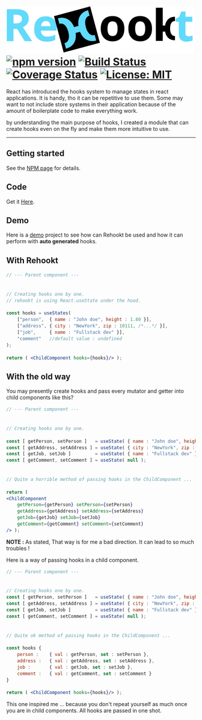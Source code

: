 # <img id="rehookt-logo" src="https://raw.githubusercontent.com/ManuUseGitHub/Rehookt/master/rehookt_logo.svg"> <br/>[![npm version](https://badge.fury.io/js/rehookt.svg)](https://badge.fury.io/js/rehookt) [![Build Status](https://travis-ci.com/ManuUseGitHub/Rehookt.svg?branch=master)](https://travis-ci.com/ManuUseGitHub/Rehookt) [![Coverage Status](https://coveralls.io/repos/github/ManuUseGitHub/Rehookt/badge.svg?branch=master)](https://coveralls.io/github/ManuUseGitHub/Rehookt?branch=master) [![License: MIT](https://img.shields.io/badge/License-MIT-61dafb.svg)](https://github.com/ManuUseGitHub/Rehookt/blob/master/LICENSE)

React has introduced the hooks system to manage states in react applications. It is handy, tho it can be repetitive to use them. Some may want to not include store systems in their application because of the amount of boilerplate code to make everything work.

by understanding the main purpose of hooks, I created a module that can create hooks even on the fly and make them more intuitive to use.

**** 
## Getting started
See the [NPM page](https://www.npmjs.com/package/rehookt) for details.

## Code 
Get it [Here](https://github.com/ManuUseGitHub/Rehookt/blob/master/rehookt/index.js).

## Demo
Here is a [demo](https://github.com/ManuUseGitHub/Rehookt/blob/master/rehookt/demo) project to see how can Rehookt be used and how it can perform with **auto generated** hooks.

## With Rehookt
```jsx
// --- Parent component ---


// Creating hooks one by one.
// rehookt is using React.useState under the hood.

const hooks = useStates(
    ["person",  { name : "John doe", height : 1.80 }],
    ["address", { city : "NewYork", zip : 10111, /*...*/ }],
    ["job",     { name : "Fullstack dev" }],
    "comment"   //default value : undefined
);

return ( <ChildComponent hooks={hooks}/> );
```

## With the old way

You may presently create hooks and pass every mutator and getter into child components like this?
```jsx
// --- Parent component ---


// Creating hooks one by one.

const [ getPerson, setPerson ]   = useState( { name : "John doe", height : 1.80 } );
const [ getAddress, setAddress ] = useState( { city : "NewYork", zip : 10111, /*...*/ } );
const [ getJob, setJob ]         = useState( { name : "Fullstack dev" } );
const [ getComment, setComment ] = useState( null );


// Quite a horrible method of passing hooks in the ChildComponent ...

return (
<ChildComponent 
    getPerson={getPerson} setPerson={setPerson} 
    getAddress={getAddress} setAddress={setAddress} 
    getJob={getJob} setJob={setJob} 
    getComment={getComment} setComment={setComment} 
/> );
```
**NOTE :** As stated, That way is for me a bad direction. It can lead to so much troubles !

Here is a way of passing hooks in a child component. 
```jsx
// --- Parent component ---


// Creating hooks one by one.
const [ getPerson, setPerson ]   = useState( { name : "John doe", height : 1.80 } );
const [ getAddress, setAddress ] = useState( { city : "NewYork", zip : 10111, /*...*/ } );
const [ getJob, setJob ]         = useState( { name : "Fullstack dev" } );
const [ getComment, setComment ] = useState( null );


// Quite ok method of passing hooks in the ChildComponent ...

const hooks { 
    person :    { val : getPerson, set : setPerson },
    address :   { val : getAddress, set : setAddress },
    job :       { val : getJob, set : setJob },
    comment :   { val : getComment, set : setComment }
}

return ( <ChildComponent hooks={hooks}/> );
```
This one inspired me ... because you don't repeat yourself as much once you are in child components. All hooks are passed in one shot.
